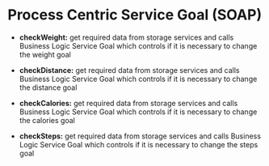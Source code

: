 # Process Centric Service Goal (SOAP)

* **checkWeight:** get required data from storage services and calls Business Logic Service Goal which controls if it is necessary to change the weight goal

*	**checkDistance:** get required data from storage services and calls Business Logic Service Goal which controls if it is necessary to change the distance goal

*	**checkCalories:** get required data from storage services and calls Business Logic Service Goal which controls if it is necessary to change the calories goal

*	**checkSteps:** get required data from storage services and calls Business Logic Service Goal which controls if it is necessary to change the steps goal

